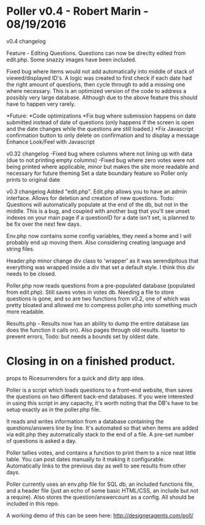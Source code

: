 Poller v0.4 - Robert Marin - 08/19/2016
================================================================================
v0.4 changelog

Feature - Editing Questions.  Questions can now be direclty edited from edit.php.  Some snazzy images have been included.

Fixed bug where items would not add automatically into middle of stack of viewed/displayed ID's.  A logic was created to first check if each date had the right amount of questions, then cycle through to add a missing one where necessary.  This is an optimized version of the code to address a possibly very large database.  Although due to the above feature this should have to happen very rarely.

*Future:
 *Code optimizations
 *Fix bug where submission happens on date submitted instead of date of questions (only happens if the screen is open and the date changes while the questions are still loaded.)
 *Fix Javascript confirmation button to only delete on confirmation and to display a message
Enhance Look/Feel with Javascript

v0.32 changelog
-Fixed bug where columns where not lining up with data (due to not printing empty columns)
-Fixed bug where zero votes were not being printed where applicable, minor but makes the site more readable and necessary for future theming
Set a date boundary feature so Poller only prints to original date

v0.3 changelog
Added "edit.php".  Edit.php allows you to have an admin interface.  Allows for deletion and creation of new questions.  Todo:  Questions will automatically populate at the end of the db, but not in the middle.  This is a bug, and coupled with another bug that you'll see unset indexes on your main page if a questionID for a date isn't set, is planned to be fix over the next few days.

Env.php now contains some config variables, they need a home and I will probably end up moving them.  Also considering creating language and string files.

Header.php minor change div class to 'wrapper' as it was serendipitous that everything was wrapped inside a div that set a default style.  I think this div needs to be closed.

Poller.php now reads questions from a pre-populated database (populated from edit.php).  Still saves votes in votes db.  Needing a file to store questions is gone, and so are two functions from v0.2, one of which was pretty bloated and allowed me to compress poller.php into something much more readable.

Results.php - Results now has an ability to dump the entire database (as does the function it calls on).  Also pages through old results.  Issetor to prevent errors, Todo: but needs a bounds set by oldest date.

Closing in on a finished product.
==================================================================================
props to Ricesurrenders for a quick and dirty app idea.

Poller is a script which loads questions to a front-end website, then saves the questions on two different back-end databases. If you were interested in using this script in any capacity, it's worth noting that the DB's have to be setup exactly as in the poller.php file.

It reads and writes information from a database containing the questions/answers line by line. It's automated so that when items are added via edit.php they automatically stack to the end of a file.  A pre-set number of questions is asked a day.

Poller tallies votes, and contains a function to print them to a nice neat little table.  You can post dates manually to it making it configurable.  Automatically links to the previous day as well to see results from other days.

Poller currently uses an env.php file for SQL db, an included functions file, and a header file (just an echo of some basic HTML/CSS, an include but not a require).  Also stores the question/answercount as a config. All should be included in this repo.

A working demo of this can be seen here:
http://designeragents.com/poll/
